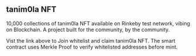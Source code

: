 ## tanim0la NFT

10,000 collections of tanim0la NFT available on Rinkeby test network, vibing on Blockchain. A project built for the community, by the community.

Vist the link above to Join whitelist and claim tanim0la NFT. The smart contract uses Merkle Proof to verify whitelisted addresses before mint.
